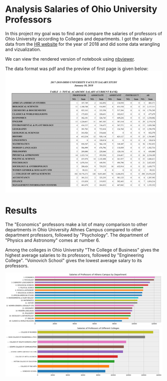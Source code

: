 # Analysis Salaries of Ohio University Professors

In this project my goal was to find and compare the salaries of professors of Ohio University according to Colleges and departments. I got the salary data from the [HR website](https://www.ohio.edu/instres/faculty/AAUP1718.pdf) for the year of 
2018 and did some data wrangling and vizualization.

We can view the rendered version of notebook using [nbviewer](https://nbviewer.jupyter.org/github/bhishanpdl/Portfolio/blob/master/Analysis_of_OU_Profs_Salaries/ou_prof_salaries_by_dept.ipynb).


The data format was pdf and the preview of first page is given below:
![](data/data2_1.png)

# Results
The "Economics" professors make a lot of many comparison to other departments in Ohio University Athnes Campus compared to 
other department professors, followed by "Psychology". The department of "Physics and Astronomy" comes at number 6.

Among the colleges in Ohio University "The College of Business" gives the highest average salaries to its professors, followed by "Engineering College". "Voinovich School" gives the lowest average salary to its professors.

![](data/salary_departments.png)
![](data/salary_colleges.png)
